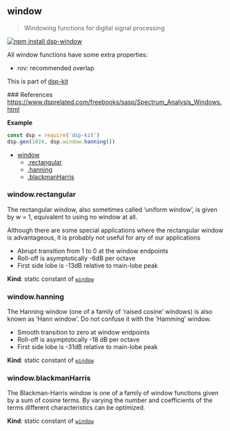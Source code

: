 <a name="module_window"></a>

## window
> Windowing functions for digital signal processing

[![npm install dsp-window](https://nodei.co/npm/dsp-window.png?mini=true)](https://npmjs.org/package/dsp-window/)


All window functions have some extra properties:

- rov: recommended overlap

This is part of [dsp-kit](https://github.com/oramics/dsp-kit)

### References
https://www.dsprelated.com/freebooks/sasp/Spectrum_Analysis_Windows.html

**Example**  
```js
const dsp = require('dsp-kit')
dsp.gen(1024, dsp.window.hanning())
```

* [window](#module_window)
    * [.rectangular](#module_window.rectangular)
    * [.hanning](#module_window.hanning)
    * [.blackmanHarris](#module_window.blackmanHarris)

<a name="module_window.rectangular"></a>

### window.rectangular
The rectangular window, also sometimes called ‘uniform window’, is given by
w = 1, equivalent to using no window at all.

Although there are some special applications where the rectangular
window is advantageous, it is probably not useful for any of our applications

- Abrupt transition from 1 to 0 at the window endpoints
- Roll-off is asymptotically -6dB per octave
- First side lobe is -13dB relative to main-lobe peak

**Kind**: static constant of <code>[window](#module_window)</code>  
<a name="module_window.hanning"></a>

### window.hanning
The Hanning window (one of a family of ‘raised cosine’ windows) is also known
as ‘Hann window’. Do not confuse it with the ‘Hamming’ window.

- Smooth transition to zero at window endpoints
- Roll-off is asymptotically -18 dB per octave
- First side lobe is -31dB relative to main-lobe peak

**Kind**: static constant of <code>[window](#module_window)</code>  
<a name="module_window.blackmanHarris"></a>

### window.blackmanHarris
The Blackman-Harris window is one of a family of window functions given by a
sum of cosine terms. By varying the number and coefficients of the terms
different characteristics can be optimized.

**Kind**: static constant of <code>[window](#module_window)</code>  
